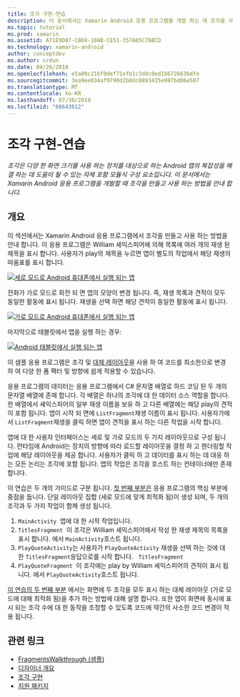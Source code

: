 ```yaml
---
title: 조각 구현-연습
description: 이 문서에서는 Xamarin Android 응용 프로그램을 개발 하는 데 조각을 사용 하는 방법을 안내 합니다.
ms.topic: tutorial
ms.prod: xamarin
ms.assetid: A71E9D87-CB69-10AB-CE51-357A05C76BCD
ms.technology: xamarin-android
author: conceptdev
ms.author: crdun
ms.date: 04/26/2018
ms.openlocfilehash: e5a09c216f0def71efb1c3ddc0ed18672663bdfe
ms.sourcegitcommit: 3ea9ee034af9790d2b0dc0893435e997bd06e587
ms.translationtype: MT
ms.contentlocale: ko-KR
ms.lasthandoff: 07/30/2019
ms.locfileid: "68643612"
---
```

# <a name="implementing-fragments---walkthrough"></a>조각 구현-연습

_조각은 다양 한 화면 크기를 사용 하는 장치를 대상으로 하는 Android 앱의 복잡성을 해결 하는 데 도움이 될 수 있는 자체 포함 모듈식 구성 요소입니다. 이 문서에서는 Xamarin Android 응용 프로그램을 개발할 때 조각을 만들고 사용 하는 방법을 안내 합니다._

## <a name="overview"></a>개요

이 섹션에서는 Xamarin Android 응용 프로그램에서 조각을 만들고 사용 하는 방법을 안내 합니다. 이 응용 프로그램은 William 셰익스피어에 의해 목록에 여러 개의 재생 된 제목을 표시 합니다. 사용자가 play의 제목을 누르면 앱이 별도의 작업에서 해당 재생의 따옴표를 표시 합니다.

[![세로 모드로 Android 휴대폰에서 실행 되는 앱](./images/intro-screenshot-phone-sml.png)](./images/intro-screenshot-phone.png#lightbox)

전화가 가로 모드로 회전 되 면 앱의 모양이 변경 됩니다. 즉, 재생 목록과 견적이 모두 동일한 활동에 표시 됩니다. 재생을 선택 하면 해당 견적이 동일한 활동에 표시 됩니다.

[![가로 모드로 Android 휴대폰에서 실행 되는 앱](./images/intro-screenshot-phone-land-sml.png)](./images/intro-screenshot-phone-land.png#lightbox)

마지막으로 태블릿에서 앱을 실행 하는 경우:

[![Android 태블릿에서 실행 되는 앱](./images/intro-screenshot-tablet-sml.png)](./images/intro-screenshot-tablet.png#lightbox)

이 샘플 응용 프로그램은 조각 및 [대체 레이아웃](/xamarin/android/app-fundamentals/resources-in-android/alternate-resources)을 사용 하 여 코드를 최소한으로 변경 하 여 다양 한 폼 팩터 및 방향에 쉽게 적용할 수 있습니다.

응용 프로그램의 데이터는 응용 프로그램에서 C# 문자열 배열로 하드 코딩 된 두 개의 문자열 배열에 존재 합니다. 각 배열은 하나의 조각에 대 한 데이터 소스 역할을 합니다.  한 배열에서 셰익스피어의 일부 재생 이름을 보유 하 고 다른 배열에는 해당 play의 견적이 포함 됩니다. 앱이 시작 되 면에 `ListFragment`재생 이름이 표시 됩니다. 사용자가에서 `ListFragment`재생을 클릭 하면 앱이 견적을 표시 하는 다른 작업을 시작 합니다.

앱에 대 한 사용자 인터페이스는 세로 및 가로 모드의 두 가지 레이아웃으로 구성 됩니다. 런타임에 Android는 장치의 방향에 따라 로드할 레이아웃을 결정 하 고 렌더링할 작업에 해당 레이아웃을 제공 합니다. 사용자가 클릭 하 고 데이터를 표시 하는 데 대응 하는 모든 논리는 조각에 포함 됩니다. 앱의 작업은 조각을 호스트 하는 컨테이너에만 존재 합니다.

이 연습은 두 개의 가이드로 구분 됩니다. [첫 번째 부분은](./walkthrough.md) 응용 프로그램의 핵심 부분에 중점을 둡니다. 단일 레이아웃 집합 (세로 모드에 맞게 최적화 됨)이 생성 되며, 두 개의 조각과 두 가지 작업이 함께 생성 됩니다.

1. `MainActivity`&nbsp; 앱에 대 한 시작 작업입니다.
1. `TitlesFragment`&nbsp; 이 조각은 William 셰익스피어에서 작성 한 재생 제목의 목록을 표시 합니다. 에서 `MainActivity`호스트 됩니다.
1. `PlayQuoteActivity`는 사용자가 `PlayQuoteActivity` 재생을 선택 하는 것에 대 한 `TitlesFragment`응답으로를 시작 합니다. &nbsp; `TitlesFragment`
1. `PlayQuoteFragment`&nbsp; 이 조각에는 play by William 셰익스피어의 견적이 표시 됩니다. 에서 `PlayQuoteActivity`호스트 됩니다.

[이 연습의 두 번째 부분](./walkthrough-landscape.md) 에서는 화면에 두 조각을 모두 표시 하는 대체 레이아웃 (가로 모드에 대해 최적화 됨)을 추가 하는 방법에 대해 설명 합니다. 또한 앱이 화면에 동시에 표시 되는 조각 수에 대 한 동작을 조정할 수 있도록 코드에 약간의 사소한 코드 변경이 적용 됩니다.

## <a name="related-links"></a>관련 링크

- [FragmentsWalkthrough (샘플)](https://docs.microsoft.com/samples/xamarin/monodroid-samples/fragmentswalkthrough)
- [디자이너 개요](~/android/user-interface/android-designer/index.md)
- [조각 구현](https://developer.android.com/guide/topics/fundamentals/fragments.html)
- [지원 패키지](https://developer.android.com/sdk/compatibility-library.html)
